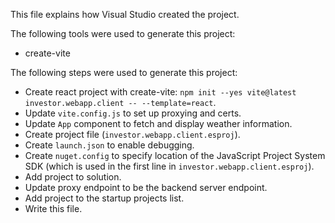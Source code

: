 This file explains how Visual Studio created the project.

The following tools were used to generate this project:
- create-vite

The following steps were used to generate this project:
- Create react project with create-vite: `npm init --yes vite@latest investor.webapp.client -- --template=react`.
- Update `vite.config.js` to set up proxying and certs.
- Update `App` component to fetch and display weather information.
- Create project file (`investor.webapp.client.esproj`).
- Create `launch.json` to enable debugging.
- Create `nuget.config` to specify location of the JavaScript Project System SDK (which is used in the first line in `investor.webapp.client.esproj`).
- Add project to solution.
- Update proxy endpoint to be the backend server endpoint.
- Add project to the startup projects list.
- Write this file.
